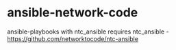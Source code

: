 # ansible-network-code
ansible-playbooks with ntc_ansible
requires ntc_ansible - https://github.com/networktocode/ntc-ansible

